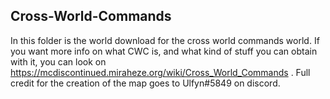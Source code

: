 ## Cross-World-Commands
In this folder is the world download for the cross world commands world. If you want more info on what CWC is, and what kind of stuff you can obtain with it, you can look on https://mcdiscontinued.miraheze.org/wiki/Cross_World_Commands . Full credit for the creation of the map goes to Ulfyn#5849 on discord.
